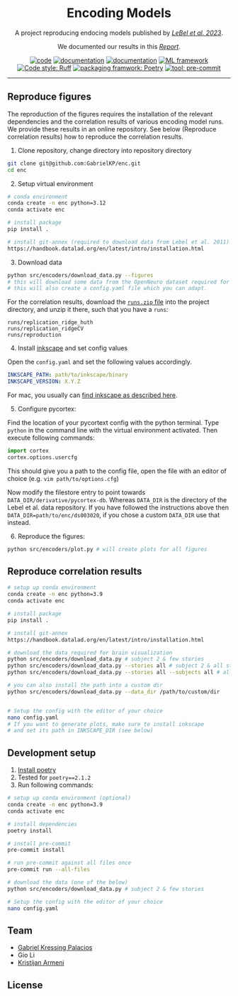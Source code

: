 <h1 align="center">Encoding Models</h1>

<p align="center">A project reproducing endocing models published by <a href="https://github.com/HuthLab/deep-fMRI-dataset"><i>LeBel et al. 2023</i></a>.</p>
<p align="center">We documented our results in this <a href="https://kristijanarmeni.github.io/encoders_report/"><i>Report</i></a>.</p>

<p align="center">
<a href="https://www.python.org/"><img alt="code" src="https://img.shields.io/badge/code-Python-blue?logo=Python"></a>
<a href="https://gabrielkp.com/enc/"><img alt="documentation" src="https://img.shields.io/badge/docs-MkDocs-708FCC.svg?style=flat"></a>
<a href="https://kristijanarmeni.github.io/encoders_report/"><img alt="documentation" src="https://img.shields.io/badge/Report-MystMD-white?logo=Markdown"></a>
<a href="https://scikit-learn.org/stable/"><img alt="ML framework" src="https://img.shields.io/badge/ML-Scikit%20Learn-orange?logo=Scikit-learn"></a>
<a href="https://docs.astral.sh/ruff/"><img alt="Code style: Ruff" src="https://img.shields.io/badge/code%20style-Ruff-green?logo=Ruff"></a>
<a href="https://python-poetry.org/"><img alt="packaging framwork: Poetry" src="https://img.shields.io/badge/packaging-Poetry-lightblue?logo=Poetry"></a>
<a href="https://pre-commit.com/"><img alt="tool: pre-commit" src="https://img.shields.io/badge/tool-Pre%20Commit-yellow?logo=Pre-Commit"></a>
</p>

---

## Reproduce figures

The reproduction of the figures requires the installation of the relevant dependencies and the correlation results of various encoding model runs.
We provide these results in an online repository.
See below (Reproduce correlation results) how to reproduce the correlation results.


1. Clone repository, change directory into repository directory
```sh
git clone git@github.com:GabrielKP/enc.git
cd enc
```

2. Setup virtual environment

```sh
# conda environment
conda create -n enc python=3.12
conda activate enc

# install package
pip install .

# install git-annex (required to download data from Lebel et al. 2011)
https://handbook.datalad.org/en/latest/intro/installation.html
```

3. Download data

```sh
python src/encoders/download_data.py --figures
# this will download some data from the OpenNeuro dataset required for plotting brains
# this will also create a config.yaml file which you can adapt.
```

For the correlation results, download the [`runs.zip` file](https://osf.io/g9cy3/metadata/?format=datacite-json) into the project directory, and unzip it there, such that you have a `runs`:
```
runs/replication_ridge_huth
runs/replication_ridgeCV
runs/reproduction
```

4. Install [inkscape](https://inkscape.org/) and set config values

Open the `config.yaml` and set the following values accordingly.
```yaml
INKSCAPE_PATH: path/to/inkscape/binary
INKSCAPE_VERSION: X.Y.Z
```
For mac, you usually can [find inkscape as described here](https://stackoverflow.com/a/22085247).

5. Configure pycortex:

Find the location of your pycortext config with the python terminal.
Type `python` in the command line with the virtual environment activated.
Then execute following commands:
```py
import cortex
cortex.options.usercfg
```
This should give you a path to the config file, open the file with an editor of choice (e.g. `vim path/to/options.cfg`)

Now modify the filestore entry to point towards `DATA_DIR/derivative/pycortex-db`.
Whereas `DATA_DIR` is the directory of the Lebel et al. data repository.
If you have followed the instructions above then `DATA_DIR=path/to/enc/ds003020`, if you chose a custom `DATA_DIR` use that instead.


6. Reproduce the figures:

```sh
python src/encoders/plot.py # will create plots for all figures
```



## Reproduce correlation results


```sh
# setup up conda environment
conda create -n enc python=3.9
conda activate enc

# install package
pip install .

# install git-annex
https://handbook.datalad.org/en/latest/intro/installation.html

# download the data required for brain visualization
python src/encoders/download_data.py # subject 2 & few stories
python src/encoders/download_data.py --stories all # subject 2 & all stories
python src/encoders/download_data.py --stories all --subjects all # all subjects & all stories

# you can also install the path into a custom dir
python src/encoders/download_data.py --data_dir /path/to/custom/dir


# Setup the config with the editor of your choice
nano config.yaml
# If you want to generate plots, make sure to install inkscape
# and set its path in INKSCAPE_DIR (see below)
```

## Development setup

1. [Install poetry](https://python-poetry.org/docs/#installation)
2. Tested for `poetry==2.1.2`
3. Run following commands:

```sh
# setup up conda environment (optional)
conda create -n enc python=3.9
conda activate enc

# install dependencies
poetry install

# install pre-commit
pre-commit install

# run pre-commit against all files once
pre-commit run --all-files

# download the data (one of the below)
python src/encoders/download_data.py # subject 2 & few stories

# Setup the config with the editor of your choice
nano config.yaml
```

## Team

- [Gabriel Kressing Palacios](https://gabrielkp.com/)
- Gio Li
- [Kristijan Armeni](https://www.kristijanarmeni.net/)


## License
